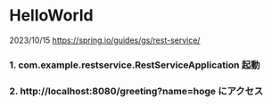 # HelloWorld

2023/10/15
https://spring.io/guides/gs/rest-service/
### 1. com.example.restservice.RestServiceApplication 起動
### 2. http://localhost:8080/greeting?name=hoge にアクセス
